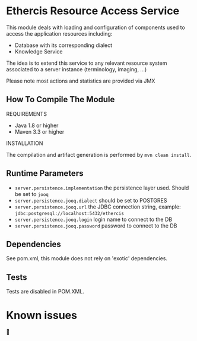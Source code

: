 Ethercis Resource Access Service
================================

This module deals with loading and configuration of components used to access the application resources including:

- Database with its corresponding dialect
- Knowledge Service

The idea is to extend this service to any relevant resource system associated to a server instance (terminology,
imaging, ...)

Please note most actions and statistics are provided via JMX


How To Compile The Module
-------------------------
REQUIREMENTS

- Java 1.8 or higher
- Maven 3.3 or higher

INSTALLATION

The compilation and artifact generation is performed by `mvn clean install`.

Runtime Parameters
------------------

- `server.persistence.implementation` the persistence layer used. Should be set to `jooq`
- `server.persistence.jooq.dialect` should be set to POSTGRES
- `server.persistence.jooq.url` the JDBC connection string, example: `jdbc:postgresql://localhost:5432/ethercis`
- `server.persistence.jooq.login` login name to connect to the DB
- `server.persistence.jooq.password` password to connect to the DB

Dependencies
------------
See pom.xml, this module does not rely on 'exotic' dependencies.

Tests
-----

Tests are disabled in POM.XML.

Known issues
============


